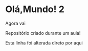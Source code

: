 # Olá,Mundo! 2
 Agora vai 

Repositório criado durante um aula!

Esta linha foi alterada direto por aqui
